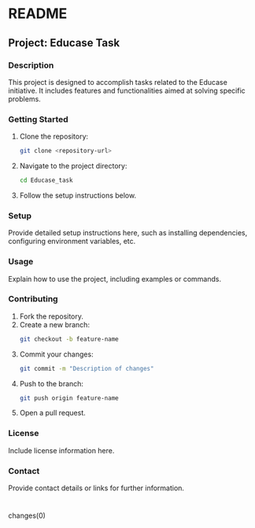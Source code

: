 # README

## Project: Educase Task

### Description
This project is designed to accomplish tasks related to the Educase initiative. It includes features and functionalities aimed at solving specific problems.

### Getting Started
1. Clone the repository:
    ```bash
    git clone <repository-url>
    ```
2. Navigate to the project directory:
    ```bash
    cd Educase_task
    ```
3. Follow the setup instructions below.

### Setup
Provide detailed setup instructions here, such as installing dependencies, configuring environment variables, etc.

### Usage
Explain how to use the project, including examples or commands.

### Contributing
1. Fork the repository.
2. Create a new branch:
    ```bash
    git checkout -b feature-name
    ```
3. Commit your changes:
    ```bash
    git commit -m "Description of changes"
    ```
4. Push to the branch:
    ```bash
    git push origin feature-name
    ```
5. Open a pull request.

### License
Include license information here.

### Contact
Provide contact details or links for further information.
#
changes(0)